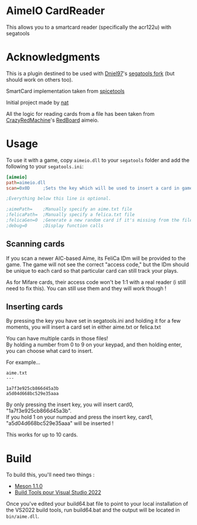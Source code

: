 # AimeIO CardReader

This allows you to a smartcard reader (specifically the acr122u) with segatools

# Acknowledgments

This is a plugin destined to be used with [Dniel97](https://gitea.tendokyu.moe/Dniel97)'s [segatools fork](https://gitea.tendokyu.moe/Dniel97/segatools) (but should work on others too).

SmartCard implementation taken from [spicetools](https://github.com/spicetools/spicetools)

Initial project made by [nat](https://gitea.tendokyu.moe/nat/aimeio-pcsc)

All the logic for reading cards from a file has been taken from [CrazyRedMachine](https://github.com/CrazyRedMachine)'s [RedBoard](https://github.com/CrazyRedMachine/RedBoard) aimeio.

# Usage

To use it with a game, copy `aimeio.dll` to your `segatools` folder and add the following to your `segatools.ini`:

```ini
[aimeio]
path=aimeio.dll
scan=0x0D     ;Sets the key which will be used to insert a card in game. The default is 'Return'

;Everything below this line is optional.

;aimePath=    ;Manually specify an aime.txt file
;felicaPath=  ;Manually specify a felica.txt file
;felicaGen=0  ;Generate a new random card if it's missing from the file
;debug=0      ;Display function calls
```

## Scanning cards

If you scan a newer AIC-based Aime, its FeliCa IDm will be provided to the game. The game will not see the correct "access code," but the IDm should be unique to each card so that particular card can still track your plays.  

As for Mifare cards, their access code won't be 1:1 with a real reader (i still need to fix this). You can still use them and they will work though !

## Inserting cards

By pressing the key you have set in segatools.ini and holding it for a few moments, you will insert a card set in either aime.txt or felica.txt

You can have multiple cards in those files!  
By holding a number from 0 to 9 on your keypad, and then holding enter, you can choose what card to insert.

For example...

```text
aime.txt
---

1a7f3e925cb866d45a3b
a5d04d668bc529e35aaa
```

By only pressing the insert key, you will insert card0, "1a7f3e925cb866d45a3b".  
If you hold 1 on your numpad and press the insert key, card1, "a5d04d668bc529e35aaa" will be inserted !  

This works for up to 10 cards.

# Build

To build this, you'll need two things :

- [Meson 1.1.0](https://mesonbuild.com)
- [Build Tools pour Visual Studio 2022](https://visualstudio.microsoft.com/fr/downloads/)

Once you've edited your build64.bat file to point to your local installation of the VS2022 build tools, run build64.bat and the output will be located in `bin/aime.dll`.